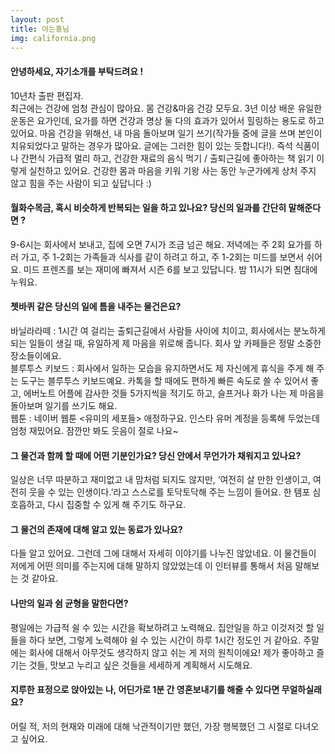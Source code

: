 ```yaml
---
layout: post
title: 아는횽님
img: california.png 
---
```



#### 안녕하세요, 자기소개를 부탁드려요 !

10년차 출판 편집자.  
최근에는 건강에 엄청 관심이 많아요. 몸 건강&마음 건강 모두요. 3년 이상 배운 유일한 운동은 요가인데, 요가를 하면 건강과 명상 둘 다의 효과가 있어서 힐링하는 용도로 하고 있어요.  마음 건강을 위해선, 내 마음 돌아보며 일기 쓰기(작가들 중에 글을 쓰며 본인이 치유되었다고 말하는 경우가 많아요. 글에는 그러한 힘이 있는 듯합니다!). 
즉석 식품이나 간편식 가급적 멀리 하고, 건강한 재료의 음식 먹기 / 출퇴근길에 좋아하는 책 읽기 이렇게 실천하고 있어요. 건강한 몸과 마음을 키워 기왕 사는 동안 누군가에게 상처 주지 않고 힘을 주는 사람이 되고 싶답니다 :) 

#### 월화수목금, 혹시 비슷하게 반복되는 일을 하고 있나요? 당신의 일과를 간단히 말해준다면 ?

9-6시는 회사에서 보내고, 집에 오면 7시가 조금 넘곤 해요. 저녁에는 주 2회 요가를 하러 가고, 주 1-2회는 가족들과 식사를 같이 하려고 하고, 주 1-2회는 미드를 보면서 쉬어요. 미드 프렌즈를 보는 재미에 빠져서 시즌 6를 보고 있답니다. 밤 11시가 되면 침대에 누워요.

#### 쳇바퀴 같은 당신의 일에 틈을 내주는 물건은요?

바닐라라떼 : 1시간 여 걸리는 출퇴근길에서 사람들 사이에 치이고, 회사에서는 분노하게 되는 일들이 생길 때, 유일하게 제 마음을 위로해 줍니다. 회사 앞 카페들은 정말 소중한 장소들이에요.   
블루투스 키보드 : 회사에서 일하는 모습을 유지하면서도 제 자신에게 휴식을 주게 해 주는 도구는 블루투스 키보드예요. 카톡을 할 때에도 편하게 빠른 속도로 쓸 수 있어서 좋고, 에버노트 어플에 감사한 것들 5가지씩을 적기도 하고, 슬프거나 화가 나는 제 마음을 돌아보며 일기를 쓰기도 해요.   
웹툰 : 네이버 웹툰 <유미의 세포들> 애정하구요. 인스타 유머 계정을 등록해 두었는데 엄청 재밌어요. 잠깐만 봐도 웃음이 절로 나요~

#### 그 물건과 함께 할 때에 어떤 기분인가요? 당신 안에서 무언가가 채워지고 있나요?

일상은 너무 따분하고 재미없고 내 맘처럼 되지도 않지만, ‘여전히 살 만한 인생이고, 여전히 웃을 수 있는 인생이다.’라고 스스로를 토닥토닥해 주는 느낌이 들어요. 한 템포 심호흡하고, 다시 집중할 수 있게 해 주기도 하구요.

#### 그 물건의 존재에 대해 알고 있는 동료가 있나요?

다들 알고 있어요. 그런데 그에 대해서 자세히 이야기를 나누진 않았네요. 이 물건들이 저에게 어떤 의미를 주는지에 대해 말하지 않았었는데 이 인터뷰를 통해서 처음 말해보는 것 같아요.

#### 나만의 일과 쉼 균형을 말한다면?

평일에는 가급적 쉴 수 있는 시간을 확보하려고 노력해요. 집안일을 하고 이것저것 할 일들을 하다 보면, 그렇게 노력해야 쉴 수 있는 시간이 하루 1시간 정도인 거 같아요.  주말에는 회사에 대해서 아무것도 생각하지 않고 쉬는 게 저의 원칙이에요! 제가 좋아하고 즐기는 것들, 맛보고 누리고 싶은 것들을 세세하게 계획해서 시도해요.

#### 지루한 표정으로 앉아있는 나, 어딘가로 1분 간 영혼보내기를 해줄 수 있다면 무얼하실래요?

어릴 적, 저의 현재와 미래에 대해 낙관적이기만 했던, 가장 행복했던 그 시절로 다녀오고 싶어요.
